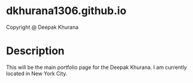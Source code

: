 # dkhurana1306.github.io
Copyright @ Deepak Khurana

# Description
This will be the main portfolio page for the Deepak Khurana. I am
currently located in New York City.
